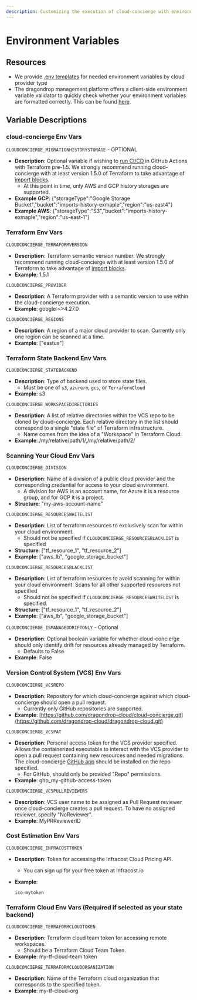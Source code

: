 ```yaml
---
description: Customizing the execution of cloud-concierge with environment variables
---
```


# Environment Variables

## Resources

* We provide [.env templates](https://github.com/dragondrop-cloud/cloud-concierge/tree/dev/examples/environments) for needed environment variables by cloud provider type
* The dragondrop management platform offers a client-side environment variable validator to quickly check whether your environment variables are formatted correctly. This can be found [here](https://app.dragondrop.cloud/env-var-validator).

## Variable Descriptions

### cloud-concierge Env Vars

`CLOUDCONCIERGE_MIGRATIONHISTORYSTORAGE` - OPTIONAL

* **Description**: Optional variable if wishing to [run CI/CD](running-imports-with-ci-cd.md) in GitHub Actions with Terraform pre-1.5. We strongly recommend running cloud-concierge with at least version 1.5.0 of Terraform to take advantage of [import blocks](https://dragondrop.cloud/2023/06/13/terraform-1-5-xs-import-block/).
  * At this point in time, only AWS and GCP history storages are supported.
* **Example** **GCP**: {"storageType":"Google Storage Bucket","bucket":"imports-history-exmaple","region":"us-east4"}
* **Example AWS**: {"storageType":"S3","bucket":"imports-history-exmaple","region":"us-east-1"}&#x20;

### Terraform Env Vars

`CLOUDCONCIERGE_TERRAFORMVERSION`

* **Description**: Terraform semantic version number. We strongly recommend running cloud-concierge with at least version 1.5.0 of Terraform to take advantage of [import blocks](https://dragondrop.cloud/2023/06/13/terraform-1-5-xs-import-block/).
* **Example**: 1.5.1

`CLOUDCONCIERGE_PROVIDER`

* **Description**: A Terraform provider with a semantic version to use within the cloud-concierge execution.
* **Example**: google:\~>4.27.0

`CLOUDCONCIERGE_REGIONS`

* **Description**: A region of a major cloud provider to scan. Currently only one region can be scanned at a time.
* **Example**: \["eastus"]

### Terraform State Backend Env Vars

`CLOUDCONCIERGE_STATEBACKEND`

* **Description**: Type of backend used to store state files.
  * Must be one of `s3`, `azurerm`, `gcs`, or  `TerraformCloud`&#x20;
* **Example**: s3

`CLOUDCONCIERGE_WORKSPACEDIRECTORIES`

* **Description**: A list of relative directories within the VCS repo to be cloned by cloud-concierge. Each relative directory in the list should correspond to a single "state file" of Terraform infrastructure.
  * Name comes from the idea of a "Workspace" in Terraform Cloud.
* **Example**: /my/relative/path/1/,/my/relative/path/2/

### Scanning Your Cloud Env Vars

`CLOUDCONCIERGE_DIVISION`

* **Description**: Name of a division of a public cloud provider and the corresponding credential for access to your cloud environment.
  * A division for AWS is an account name, for Azure it is a resource group, and for GCP it is a project.
* **Structure**: "my-aws-account-name"

`CLOUDCONCIERGE_RESOURCESWHITELIST`

* **Description**: List of terraform resources to exclusively scan for within your cloud environment.
  * Should not be specified if `CLOUDCONCIERGE_RESOURCESBLACKLIST` is specified
* **Structure**: \["tf\_resource\_1", "tf\_resource\_2"]
* **Example**: \["aws\_lb", "google\_storage\_bucket"]

`CLOUDCONCIERGE_RESOURCESBLACKLIST`

* **Description**: List of terraform resources to avoid scanning for within your cloud environment. Scans for all other supported resources not specified
  * Should not be specified if `CLOUDCONCIERGE_RESOURCESWHITELIST` is specified.
* **Structure**: \["tf\_resource\_1", "tf\_resource\_2"]
* **Example**: \["aws\_lb", "google\_storage\_bucket"]

`CLOUDCONCIERGE_ISMANAGEDDRIFTONLY` - Optional

* **Description**: Optional boolean variable for whether cloud-concierge should only identify drift for resources already managed by Terraform.
  * Defaults to False
* **Example**: False

### Version Control System (VCS) Env Vars

`CLOUDCONCIERGE_VCSREPO`

* **Description**: Repository for which cloud-concierge against which cloud-concierge should open a pull request.
  * Currently only GitHub repositories are supported.
* **Example**: [https://github.com/dragondrop-cloud/cloud-concierge.git](https://github.com/dragondrop-cloud/dragondrop-cloud.git)

`CLOUDCONCIERGE_VCSPAT`

* **Description**: Personal access token for the VCS provider specified. Allows the containerized executable to interact with the VCS provider to open a pull request containing new resources and needed migrations. The cloud-concierge [GitHub app](https://github.com/apps/cloud-concierge) should be installed on the repo specified.
  * For GitHub, should only be provided "Repo" permissions.
* **Example**: ghp\_my-github-access-token

`CLOUDCONCIERGE_VCSPULLREVIEWERS`

* **Description**: VCS user name to be assigned as  Pull Request reviewer once cloud-concierge creates a pull request. To have no assigned reviewer, specify "NoReviewer".
* **Example**: MyPRReviewerID

### Cost Estimation Env Vars

`CLOUDCONCIERGE_INFRACOSTTOKEN`

* **Description**: Token for accessing the Infracost Cloud Pricing API.
  * You can sign up for your free token at Infracost.io
*   **Example**:&#x20;

    ```
    ico-mytoken
    ```

### Terraform Cloud Env Vars (Required if selected as your state backend)

`CLOUDCONCIERGE_TERRAFORMCLOUDTOKEN`

* **Description**: Terraform cloud team token for accessing remote workspaces.
  * Should be a Terraform Cloud Team Token.
* **Example**: my-tf-cloud-team token

`CLOUDCONCIERGE_TERRAFORMCLOUDORGANIZATION`

* **Description**: Name of the Terraform cloud organization that corresponds to the specified token.
* **Example**: my-tf-cloud-org
